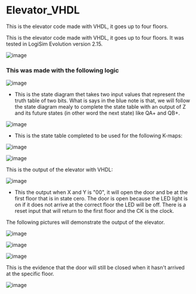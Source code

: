 # Elevator_VHDL
This is the elevator code made with VHDL, it goes up to four floors. 

This is the elevator code made with VHDL, it goes up to four floors. It was tested in LogiSim Evolution version 2.15.

![image](https://user-images.githubusercontent.com/66384782/139370163-4d89c4c0-6895-4a89-952b-781fae47b461.png)

### This was made with the following logic

![image](https://user-images.githubusercontent.com/66384782/139370397-80e314a1-e5a8-40d7-83cf-96cf6ca6a44c.png)

- This is the state diagram thet takes two input values that represent the truth table of two bits. What is says in the blue note is that, we will follow the state diagram mealy to complete the state table with an output of Z and its future states (in other word the next state) like QA+ and QB+.

![image](https://user-images.githubusercontent.com/66384782/139371692-f7e93e0f-7903-4d93-aae7-74da22c9f992.png)

- This is the state table completed to be used for the following K-maps:

![image](https://user-images.githubusercontent.com/66384782/139371877-7bfb5810-e18a-4a45-a850-34efb5cfcb34.png)

![image](https://user-images.githubusercontent.com/66384782/139371918-8e1f9706-5acd-48c4-a26d-fabae2979f4d.png)

This is the output of the elevator with VHDL:

![image](https://user-images.githubusercontent.com/66384782/139372039-0126fea1-2d3a-4ee0-87df-7cd9e9906444.png)

- This the output when X and Y is "00", it will open the door and be at the first floor that is in state cero. The door is open because the LED light is on if it does not arrive at the correct floor the LED will be off. There is a reset input that will return to the first floor and the CK is the clock.

The following pictures will demonstrate the output of the elevator.

![image](https://user-images.githubusercontent.com/66384782/139372457-2179db0b-b4e0-4a2a-b43c-d642cc0e2ee0.png)

![image](https://user-images.githubusercontent.com/66384782/139372563-28ab5ebd-616f-4f48-8632-513fd461bfe9.png)

![image](https://user-images.githubusercontent.com/66384782/139372607-5186ca1b-deba-4868-8307-78093502fdbd.png)

This is the evidence that the door will still be closed when it hasn't arrived at the specific floor.

![image](https://user-images.githubusercontent.com/66384782/139372728-96b4b4b8-fde2-4c79-a2ed-1d5491a0e22f.png)
